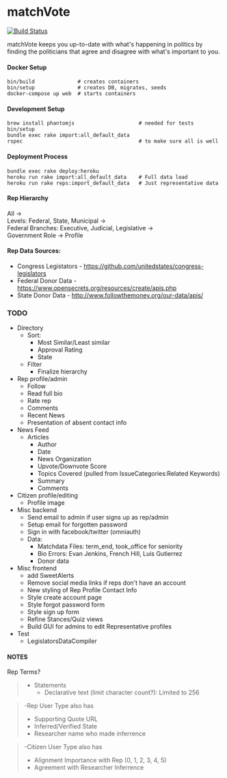 # matchVote    
[![Build Status](https://travis-ci.org/matchVote/matchvote.svg?branch=master)](https://travis-ci.org/matchVote/matchvote)

matchVote keeps you up-to-date with what's happening in politics by finding 
the politicians that agree and disagree with what's important to you.

#### Docker Setup
    bin/build              # creates containers
    bin/setup              # creates DB, migrates, seeds
    docker-compose up web  # starts containers

#### Development Setup  
    brew install phantomjs                     # needed for tests
    bin/setup
    bundle exec rake import:all_default_data
    rspec                                      # to make sure all is well

#### Deployment Process
    bundle exec rake deploy:heroku
    heroku run rake import:all_default_data    # Full data load
    heroku run rake reps:import_default_data   # Just representative data

#### Rep Hierarchy
All ->  
Levels: Federal, State, Municipal ->  
Federal Branches: Executive, Judicial, Legislative ->  
Government Role ->
Profile

#### Rep Data Sources:  
  * Congress Legistators - https://github.com/unitedstates/congress-legislators
  * Federal Donor Data - https://www.opensecrets.org/resources/create/apis.php
  * State Donor Data - http://www.followthemoney.org/our-data/apis/

### TODO
* Directory
    * Sort: 
        * Most Similar/Least similar
        * Approval Rating
        * State
    * Filter  
      * Finalize hierarchy
* Rep profile/admin
    * Follow
    * Read full bio
    * Rate rep
    * Comments
    * Recent News
    * Presentation of absent contact info
* News Feed
  * Articles
    * Author
    * Date
    * News Organization
    * Upvote/Downvote Score
    * Topics Covered (pulled from IssueCategories:Related Keywords)
    * Summary
    * Comments
* Citizen profile/editing
  * Profile image
* Misc backend
    * Send email to admin if user signs up as rep/admin
    * Setup email for forgotten password
    * Sign in with facebook/twitter (omniauth)
    * Data:
        * Matchdata Files: term_end, took_office for seniority
        * Bio Errors: Evan Jenkins, French Hill, Luis Gutierrez
        * Donor data
* Misc frontend
    * add SweetAlerts
    * Remove social media links if reps don't have an account
    * New styling of Rep Profile Contact Info
    * Style create account page
    * Style forgot password form
    * Style sign up form
    * Refine Stances/Quiz views
    * Build GUI for admins to edit Representative profiles
* Test
    * LegislatorsDataCompiler

#### NOTES
Rep Terms?  

> * Statements
>   * Declarative text (limit character count?): Limited to 256
  
>   -Rep User Type also has
>   * Supporting Quote URL
>   * Inferred/Verified State
>   * Researcher name who made inferrence
  
>   -Citizen User Type also has
>   * Alignment Importance with Rep (0, 1, 2, 3, 4, 5)
>   * Agreement with Researcher Inferrence
